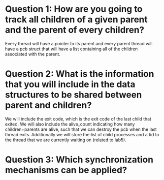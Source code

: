 # Question 1: How are you going to track all children of a given parent and the parent of every children?
Every thread will have a pointer to its parent and every parent thread will have a pcb struct that will have a list containing all of the children associated with the parent.

# Question 2: What is the information that you will include in the data structures to be shared between parent and children?

We will include the exit code, which is the exit code of the last child that exited. We will also include the alive_count indicating how many children+parents are alive, such that we can destroy the pcb when the last thread exits. Additionally we will store the list of child processes and a tid to the thread that we are currently waiting on (related to lab5).


# Question 3: Which synchronization mechanisms can be applied?


